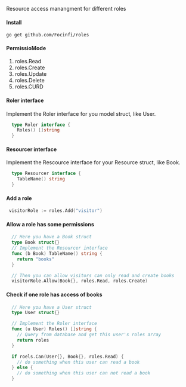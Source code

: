 Resource access manangment for different roles

#### Install 

`go get github.com/Focinfi/roles`


#### PermissioMode
  1. roles.Read
  2. roles.Create
  3. roles.Update
  4. roles.Delete
  5. roles.CURD

#### Roler interface

Implement the Roler interface for you model struct, like User.

```go
  type Roler interface {
    Roles() []string
  }
```

#### Resourcer interface

Implement the Rescource interface for your Resource struct, like Book.

```go
  type Resourcer interface {
    TableName() string
  }
```

#### Add a role

```go
 visitorRole := roles.Add("visitor")
```

#### Allow a role has some permissions

```go
  // Here you have a Book struct
  type Book struct{}
  // Implement the Resourcer interface
  func (b Book) TableName() string {
    return "books"
  }

  // Then you can allow visitors can only read and create books
  visitorRole.Allow(Book{}, roles.Read, roles.Create)
```

#### Check if one role has access of books

```go
  // Here you have a User struct
  type User struct{}

  // Implement the Roler interface
  func (u User) Roles() []string {
    // Query from database and get this user's roles array
    return roles 
  }

  if roels.Can(User{}, Book{}, roles.Read) {
    // do something when this user can read a book
  } else {
    // do something when this user can not read a book
  }
```

